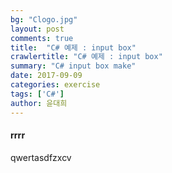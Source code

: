 ```yaml
---
bg: "Clogo.jpg"
layout: post
comments: true
title:  "C# 예제 : input box"
crawlertitle: "C# 예제 : input box"
summary: "C# input box make"
date: 2017-09-09
categories: exercise
tags: ['C#']
author: 윤대희
---
```

#### rrrr ####

qwertasdfzxcv
